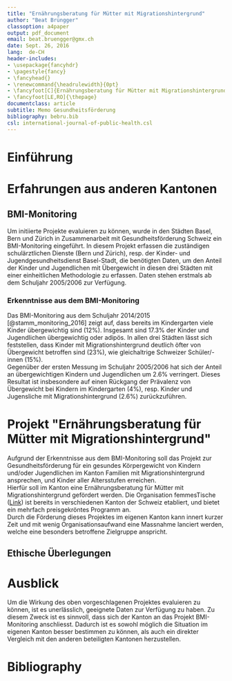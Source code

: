```yaml
---
title: "Ernährungsberatung für Mütter mit Migrationshintergrund"
author: "Beat Brüngger"
classoption: a4paper
output: pdf_document
email: beat.bruengger@gmx.ch
date: Sept. 26, 2016
lang:  de-CH
header-includes:
- \usepackage{fancyhdr}
- \pagestyle{fancy}
- \fancyhead{}
- \renewcommand{\headrulewidth}{0pt}
- \fancyfoot[C]{Ernährungsberatung für Mütter mit Migrationshintergrund}
- \fancyfoot[LE,RO]{\thepage}
documentclass: article
subtitle: Memo Gesundheitsförderung
bibliography: bebru.bib
csl: international-journal-of-public-health.csl
---
```


# Einführung

# Erfahrungen aus anderen Kantonen

## BMI-Monitoring

Um initiierte Projekte evaluieren zu können, wurde in den Städten Basel, Bern und Zürich in Zusammenarbeit mit Gesundheitsförderung Schweiz ein BMI-Monitoring eingeführt. In diesem Projekt erfassen die zuständigen schulärztlichen Dienste (Bern und Zürich), resp. der Kinder- und Jugendgesundheitsdienst Basel-Stadt, die benötigten Daten, um den Anteil der Kinder und Jugendlichen mit Übergewicht in diesen drei Städten mit einer einheitlichen Methodologie zu erfassen. Daten stehen erstmals ab dem Schuljahr 2005/2006 zur Verfügung.

### Erkenntnisse aus dem BMI-Monitoring

Das BMI-Monitoring aus dem Schuljahr 2014/2015 [@stamm_monitoring_2016] zeigt auf, dass bereits im Kindergarten viele Kinder übergewichtig sind (12%). Insgesamt sind 17.3% der Kinder und Jugendlichen übergewichtig oder adipös. In allen drei Städten lässt sich feststellen, dass Kinder mit Migrationshintergrund deutlich öfter von Übergewicht betroffen sind (23%), wie gleichaltrige Schweizer Schüler/-innen (15%).  
Gegenüber der ersten Messung im Schuljahr 2005/2006 hat sich der Anteil an übergewichtigen Kindern und Jugendlichen um 2.6% verringert. Dieses Resultat ist insbesondere auf einen Rückgang der Prävalenz von Übergewicht bei Kindern im Kindergarten (4%), resp. Kinder und Jugensliche mit Migrationshintergrund (2.6%) zurückzuführen.

# Projekt "Ernährungsberatung für Mütter mit Migrationshintergrund"

Aufgrund der Erkenntnisse aus dem BMI-Monitoring soll das Projekt zur Gesundheitsförderung für ein gesundes Körpergewicht von Kindern und/oder Jugendlichen im Kanton Familien mit Migrationshintergrund ansprechen, und Kinder aller Altersstufen erreichen.  
Hierfür soll im Kanton eine Ernährungsberatung für Mütter mit Migrationshintergrund gefördert werden. Die Organisation femmesTische ([Link](https://femmestische.ch/)) ist bereits in verschiedenen Kanton der Schweiz etabliert, und bietet ein mehrfach preisgekröntes Programm an.  
Durch die Förderung dieses Projektes im eigenen Kanton kann innert kurzer Zeit und mit wenig Organisationsaufwand eine Massnahme lanciert werden, welche eine besonders betroffene Zielgruppe anspricht.

## Ethische Überlegungen

# Ausblick

Um die Wirkung des oben vorgeschlagenen Projektes evaluieren zu können, ist es unerlässlich, geeignete Daten zur Verfügung zu haben. Zu diesem Zweck ist es sinnvoll, dass sich der Kanton an das Projekt BMI-Monitoring anschliesst. Dadurch ist es sowohl möglich die Situation im eigenen Kanton besser bestimmen zu können, als auch ein direkter Vergleich mit den anderen beteiligten Kantonen herzustellen.

# Bibliography
